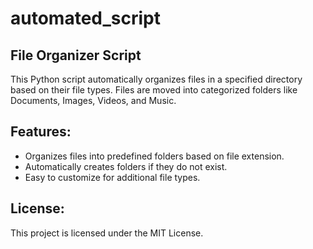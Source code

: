 # automated_script
## File Organizer Script

This Python script automatically organizes files in a specified directory based on their file types. Files are moved into categorized folders like Documents, Images, Videos, and Music.

## Features:
- Organizes files into predefined folders based on file extension.
- Automatically creates folders if they do not exist.
- Easy to customize for additional file types.


## License:
This project is licensed under the MIT License.
